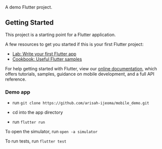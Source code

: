 A demo Flutter project.

## Getting Started

This project is a starting point for a Flutter application.

A few resources to get you started if this is your first Flutter project:

- [Lab: Write your first Flutter app](https://flutter.dev/docs/get-started/codelab)
- [Cookbook: Useful Flutter samples](https://flutter.dev/docs/cookbook)

For help getting started with Flutter, view our
[online documentation](https://flutter.dev/docs), which offers tutorials,
samples, guidance on mobile development, and a full API reference.

### Demo app
- run `git clone https://github.com/arisah-ijeoma/mobile_demo.git`

- cd into the app directory

- run `flutter run`

To open the simulator, run `open -a simulator`

To run tests, run `flutter test`
